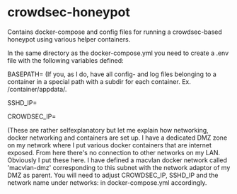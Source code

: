 # crowdsec-honeypot
Contains docker-compose and config files for running a crowdsec-based honeypot using various helper containers.

In the same directory as the docker-compose.yml you need to create a .env file with the following variables defined:


BASEPATH= (If you, as I do, have all config- and log files belonging to a container in a special path with a subdir for each container. Ex. /container/appdata/.


SSHD_IP=


CROWDSEC_IP=


(These are rather selfexplanatory but let me explain how networking, docker networking and containers are set up. I have a dedicated DMZ zone on my network where I put various docker containers that are internet exposed. From here there's no connection to other networks on my LAN. Obviously I put these here. I have defined a macvlan docker network called 'macvlan-dmz' corresponding to this subnet with the network adaptor of my DMZ as parent. You will need to adjust CROWDSEC_IP, SSHD_IP and the network name under networks: in docker-compose.yml accordingly.
